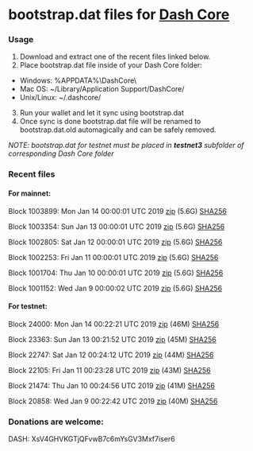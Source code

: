 # bootstrap.dat files for [Dash Core](https://www.dash.org)

### Usage

1. Download and extract one of the recent files linked below.
2. Place bootstrap.dat file inside of your Dash Core folder:
 - Windows: %APPDATA%\DashCore\
 - Mac OS: ~/Library/Application Support/DashCore/
 - Unix/Linux: ~/.dashcore/
3. Run your wallet and let it sync using bootstrap.dat
4. Once sync is done bootstrap.dat file will be renamed to bootstrap.dat.old automagically and can be safely removed.

_NOTE: bootstrap.dat for testnet must be placed in **testnet3** subfolder of corresponding Dash Core folder_

### Recent files

#### For mainnet:

Block 1003899: Mon Jan 14 00:00:01 UTC 2019 [zip](https://dash-bootstrap.ams3.digitaloceanspaces.com/mainnet/2019-01-14/bootstrap.dat.zip) (5.6G) [SHA256](https://dash-bootstrap.ams3.digitaloceanspaces.com/mainnet/2019-01-14/sha256.txt)

Block 1003354: Sun Jan 13 00:00:01 UTC 2019 [zip](https://dash-bootstrap.ams3.digitaloceanspaces.com/mainnet/2019-01-13/bootstrap.dat.zip) (5.6G) [SHA256](https://dash-bootstrap.ams3.digitaloceanspaces.com/mainnet/2019-01-13/sha256.txt)

Block 1002805: Sat Jan 12 00:00:01 UTC 2019 [zip](https://dash-bootstrap.ams3.digitaloceanspaces.com/mainnet/2019-01-12/bootstrap.dat.zip) (5.6G) [SHA256](https://dash-bootstrap.ams3.digitaloceanspaces.com/mainnet/2019-01-12/sha256.txt)

Block 1002253: Fri Jan 11 00:00:01 UTC 2019 [zip](https://dash-bootstrap.ams3.digitaloceanspaces.com/mainnet/2019-01-11/bootstrap.dat.zip) (5.6G) [SHA256](https://dash-bootstrap.ams3.digitaloceanspaces.com/mainnet/2019-01-11/sha256.txt)

Block 1001704: Thu Jan 10 00:00:01 UTC 2019 [zip](https://dash-bootstrap.ams3.digitaloceanspaces.com/mainnet/2019-01-10/bootstrap.dat.zip) (5.6G) [SHA256](https://dash-bootstrap.ams3.digitaloceanspaces.com/mainnet/2019-01-10/sha256.txt)

Block 1001152: Wed Jan  9 00:00:02 UTC 2019 [zip](https://dash-bootstrap.ams3.digitaloceanspaces.com/mainnet/2019-01-09/bootstrap.dat.zip) (5.6G) [SHA256](https://dash-bootstrap.ams3.digitaloceanspaces.com/mainnet/2019-01-09/sha256.txt)


#### For testnet:

Block 24000: Mon Jan 14 00:22:21 UTC 2019 [zip](https://dash-bootstrap.ams3.digitaloceanspaces.com/testnet/2019-01-14/bootstrap.dat.zip) (46M) [SHA256](https://dash-bootstrap.ams3.digitaloceanspaces.com/testnet/2019-01-14/sha256.txt)

Block 23363: Sun Jan 13 00:21:52 UTC 2019 [zip](https://dash-bootstrap.ams3.digitaloceanspaces.com/testnet/2019-01-13/bootstrap.dat.zip) (45M) [SHA256](https://dash-bootstrap.ams3.digitaloceanspaces.com/testnet/2019-01-13/sha256.txt)

Block 22747: Sat Jan 12 00:24:12 UTC 2019 [zip](https://dash-bootstrap.ams3.digitaloceanspaces.com/testnet/2019-01-12/bootstrap.dat.zip) (44M) [SHA256](https://dash-bootstrap.ams3.digitaloceanspaces.com/testnet/2019-01-12/sha256.txt)

Block 22105: Fri Jan 11 00:23:28 UTC 2019 [zip](https://dash-bootstrap.ams3.digitaloceanspaces.com/testnet/2019-01-11/bootstrap.dat.zip) (43M) [SHA256](https://dash-bootstrap.ams3.digitaloceanspaces.com/testnet/2019-01-11/sha256.txt)

Block 21474: Thu Jan 10 00:24:56 UTC 2019 [zip](https://dash-bootstrap.ams3.digitaloceanspaces.com/testnet/2019-01-10/bootstrap.dat.zip) (41M) [SHA256](https://dash-bootstrap.ams3.digitaloceanspaces.com/testnet/2019-01-10/sha256.txt)

Block 20858: Wed Jan  9 00:22:42 UTC 2019 [zip](https://dash-bootstrap.ams3.digitaloceanspaces.com/testnet/2019-01-09/bootstrap.dat.zip) (40M) [SHA256](https://dash-bootstrap.ams3.digitaloceanspaces.com/testnet/2019-01-09/sha256.txt)


### Donations are welcome:

DASH: XsV4GHVKGTjQFvwB7c6mYsGV3Mxf7iser6
